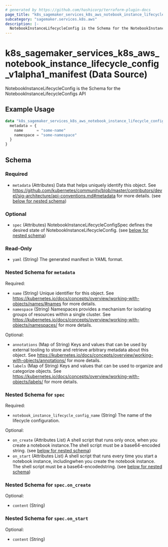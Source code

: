 ```yaml
---
# generated by https://github.com/hashicorp/terraform-plugin-docs
page_title: "k8s_sagemaker_services_k8s_aws_notebook_instance_lifecycle_config_v1alpha1_manifest Data Source - terraform-provider-k8s"
subcategory: "sagemaker.services.k8s.aws"
description: |-
  NotebookInstanceLifecycleConfig is the Schema for the NotebookInstanceLifecycleConfigs API
---
```


# k8s_sagemaker_services_k8s_aws_notebook_instance_lifecycle_config_v1alpha1_manifest (Data Source)

NotebookInstanceLifecycleConfig is the Schema for the NotebookInstanceLifecycleConfigs API

## Example Usage

```terraform
data "k8s_sagemaker_services_k8s_aws_notebook_instance_lifecycle_config_v1alpha1_manifest" "example" {
  metadata = {
    name      = "some-name"
    namespace = "some-namespace"
  }
}
```

<!-- schema generated by tfplugindocs -->
## Schema

### Required

- `metadata` (Attributes) Data that helps uniquely identify this object. See https://github.com/kubernetes/community/blob/master/contributors/devel/sig-architecture/api-conventions.md#metadata for more details. (see [below for nested schema](#nestedatt--metadata))

### Optional

- `spec` (Attributes) NotebookInstanceLifecycleConfigSpec defines the desired state of NotebookInstanceLifecycleConfig. (see [below for nested schema](#nestedatt--spec))

### Read-Only

- `yaml` (String) The generated manifest in YAML format.

<a id="nestedatt--metadata"></a>
### Nested Schema for `metadata`

Required:

- `name` (String) Unique identifier for this object. See https://kubernetes.io/docs/concepts/overview/working-with-objects/names/#names for more details.
- `namespace` (String) Namespaces provides a mechanism for isolating groups of resources within a single cluster. See https://kubernetes.io/docs/concepts/overview/working-with-objects/namespaces/ for more details.

Optional:

- `annotations` (Map of String) Keys and values that can be used by external tooling to store and retrieve arbitrary metadata about this object. See https://kubernetes.io/docs/concepts/overview/working-with-objects/annotations/ for more details.
- `labels` (Map of String) Keys and values that can be used to organize and categorize objects. See https://kubernetes.io/docs/concepts/overview/working-with-objects/labels/ for more details.


<a id="nestedatt--spec"></a>
### Nested Schema for `spec`

Required:

- `notebook_instance_lifecycle_config_name` (String) The name of the lifecycle configuration.

Optional:

- `on_create` (Attributes List) A shell script that runs only once, when you create a notebook instance.The shell script must be a base64-encoded string. (see [below for nested schema](#nestedatt--spec--on_create))
- `on_start` (Attributes List) A shell script that runs every time you start a notebook instance, includingwhen you create the notebook instance. The shell script must be a base64-encodedstring. (see [below for nested schema](#nestedatt--spec--on_start))

<a id="nestedatt--spec--on_create"></a>
### Nested Schema for `spec.on_create`

Optional:

- `content` (String)


<a id="nestedatt--spec--on_start"></a>
### Nested Schema for `spec.on_start`

Optional:

- `content` (String)
